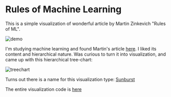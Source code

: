 # Rules of Machine Learning

This is a simple visualization of wonderful article by Martin Zinkevich
"Rules of ML".

![demo](https://anvaka.github.io/rules-of-ml/thumbnail.png)

I'm studying machine learning and found Martin's article [here](https://developers.google.com/machine-learning/rules-of-ml/).
I liked its content and hierarchical nature. Was curious to turn it
into visualization, and came up with this hierarchical tree-chart:

![treechart](https://anvaka.github.io/rules-of-ml/thumbnail.png)

Turns out there is a name for this visualization type: [Sunburst](https://www.cc.gatech.edu/gvu/ii/sunburst/)

The entire visualization code is [here](https://github.com/anvaka/rules-of-ml/blob/master/get-sunburst-path.js)